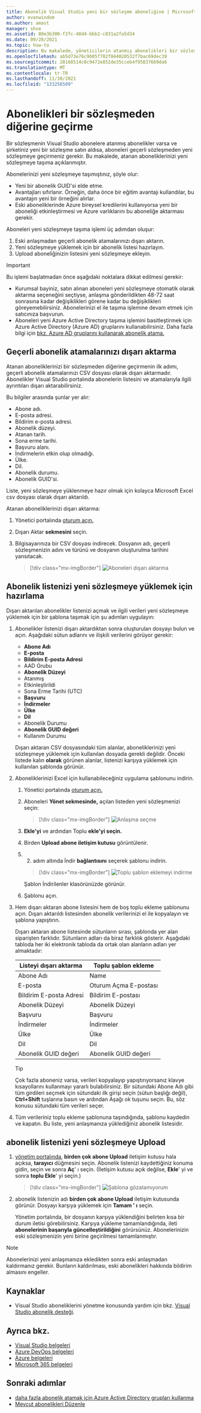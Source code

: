 ```yaml
---
title: Abonelik Visual Studio yeni bir sözleşme aboneliğine | Microsoft Docs
author: evanwindom
ms.author: amast
manager: shve
ms.assetid: 80e3b300-f2fc-40d4-bbb2-c831a2fa5d34
ms.date: 09/28/2021
ms.topic: how-to
description: Bu makalede, yöneticilerin atanmış abonelikleri bir sözleşmeden diğerine nasıl geçirebilirsiniz?
ms.openlocfilehash: ab5d73e76c9b05f702f844020532f7bac69dec39
ms.sourcegitcommit: 28168514c0c9472e852de35cceb4f95837669da6
ms.translationtype: MT
ms.contentlocale: tr-TR
ms.lasthandoff: 11/30/2021
ms.locfileid: "133256509"
---
```

# <a name="migrate-subscriptions-from-one-agreement-to-another"></a>Abonelikleri bir sözleşmeden diğerine geçirme
Bir sözleşmenin Visual Studio abonelere atanmış abonelikler varsa ve şirketiniz yeni bir sözleşme satın aldısa, aboneleri geçerli sözleşmeden yeni sözleşmeye geçirmeniz gerekir. Bu makalede, atanan aboneliklerinizi yeni sözleşmeye taşıma açıklanmıştır.  

Abonelerinizi yeni sözleşmeye taşımıştınız, şöyle olur:
- Yeni bir abonelik GUID'si elde etme.
- Avantajları sıfırlanır. Örneğin, daha önce bir eğitim avantajı kullandılar, bu avantajın yeni bir örneğini alırlar. 
- Eski aboneliklerinde Azure bireysel kredilerini kullanıyorsa yeni bir aboneliği etkinleştirmesi ve Azure varlıklarını bu aboneliğe aktarması gerekir. 

Aboneleri yeni sözleşmeye taşıma işlemi üç adımdan oluşur:
1. Eski anlaşmadan geçerli abonelik atamalarınızı dışarı aktarın. 
2. Yeni sözleşmeye yüklemek için bir abonelik listesi hazırlayın. 
3. Upload aboneliğinizin listesini yeni sözleşmeye ekleyin.

> [!IMPORTANT]
> Bu işlemi başlatmadan önce aşağıdaki noktalara dikkat edilmesi gerekir:
> - Kurumsal bayiniz, satın alınan aboneleri yeni sözleşmeye otomatik olarak aktarma seçeneğini seçtiyse, anlaşma gönderildikten 48-72 saat sonrasına kadar değişiklikleri görene kadar bu değişiklikleri göreyemebilirsiniz. Abonelerinizi el ile taşıma işlemine devam etmek için satıcınıza başvurun.  
> - Aboneleri yeni Azure Active Directory taşıma işlemini basitleştirmek için Azure Active Directory (Azure AD) gruplarını kullanabilirsiniz. Daha fazla bilgi için [bkz. Azure AD gruplarını kullanarak abonelik atama.](assign-azure-ad.md)

## <a name="export-your-current-subscription-assignments"></a>Geçerli abonelik atamalarınızı dışarı aktarma
Atanan aboneliklerinizi bir sözleşmeden diğerine geçirmenin ilk adımı, geçerli abonelik atamalarınızı CSV dosyası olarak dışarı aktarmadır. Abonelikler Visual Studio portalında abonelerin listesini ve atamalarıyla ilgili ayrıntıları dışarı aktarabilirsiniz. 

Bu bilgiler arasında şunlar yer alır: 
- Abone adı.
- E-posta adresi. 
- Bildirim e-posta adresi. 
- Abonelik düzeyi.
- Atanan tarih.
- Sona erme tarihi.
- Başvuru alanı.
- İndirmelerin etkin olup olmadığı.
- Ülke. 
- Dil.
- Abonelik durumu.
- Abonelik GUID'si.

Liste, yeni sözleşmeye yüklenmeye hazır olmak için kolayca Microsoft Excel csv dosyası olarak dışarı aktarıldı.

Atanan aboneliklerinizi dışarı aktarma:
1. Yönetici portalında [oturum açın.](https://manage.visualstudio.com)
2. Dışarı Aktar **sekmesini** seçin.
3. Bilgisayarınıza bir CSV dosyası indirecek. Dosyanın adı, geçerli sözleşmenizin adını ve türünü ve dosyanın oluşturulma tarihini yansıtacak.  

   > [!div class="mx-imgBorder"]
   > ![Aboneleri dışarı aktarma](_img/exporting-subscriptions/exporting-subscriptions.png "Atanmış Aboneliklerin listesini indirmek için dışarı aktar düğmesini gösteren ekran görüntüsü.")

## <a name="prepare-your-subscription-list-for-upload-to-the-new-agreement"></a>Abonelik listenizi yeni sözleşmeye yüklemek için hazırlama
Dışarı aktarılan abonelikler listenizi açmak ve ilgili verileri yeni sözleşmeye yüklemek için bir şablona taşımak için şu adımları uygulayın:
1. Abonelikler listenizi dışarı aktardıktan sonra oluşturulan dosyayı bulun ve açın. Aşağıdaki sütun adlarını ve ilişkili verilerini görüyor gerekir:
   - **Abone Adı**
   - **E-posta**
   - **Bildirim E-posta Adresi**
   - AAD Grubu 
   - **Abonelik Düzeyi**
   - Atanmış
   - Etkinleştirildi 
   - Sona Erme Tarihi (UTC)
   - **Başvuru**
   - **İndirmeler**
   - **Ülke**
   - **Dil**
   - Abonelik Durumu
   - **Abonelik GUID değeri**
   - Kullanım Durumu
 
   Dışarı aktaran CSV dosyasındaki tüm alanlar, aboneliklerinizi yeni sözleşmeye yüklemek için kullanılan dosyada gerekli değildir. Önceki listede kalın **olarak** görünen alanlar, listenizi karşıya yüklemek için kullanılan şablonda görünür. 

2. Aboneliklerinizi Excel için kullanabileceğiniz uygulama şablonunu indirin.  
   1. Yönetici portalında [oturum açın.](https://manage.visualstudio.com)
   1. Aboneleri **Yönet sekmesinde,** açılan listeden yeni sözleşmenizi seçin:
      > [!div class="mx-imgBorder"]
      > ![Anlaşma seçme](_img/migrate-subscriptions/choose-agreement.png "Yeni sözleşmeyi seçme açılan listesini gösteren ekran görüntüsü.")
   1. **Ekle'yi** ve ardından Toplu **ekle'yi seçin.**
   1. Birden **Upload abone iletişim kutusu** görüntülenir.  
   1. 2. adım altında İndir **bağlantısını** seçerek şablonu indirin. 
      > [!div class="mx-imgBorder"]
      > ![Toplu şablon eklemeyi indirme](_img/migrate-subscriptions/download-template.png "Indirme düğmesini gösteren ekran görüntüsü.")
   
      Şablon İndirilenler klasörünüzde görünür.  
   1. Şablonu açın.

3. Hem dışarı aktaran abone listesini hem de boş toplu ekleme şablonunu açın. Dışarı aktarıldı listesinden abonelik verilerinizi el ile kopyalayın ve şablona yapıştırın. 

    Dışarı aktaran abone listesinde sütunların sırası, şablonda yer alan siparişten farklıdır. Sütunların adları da biraz farklılık gösterir. Aşağıdaki tabloda her iki elektronik tabloda da ortak olan alanların adları yer almaktadır:

   | Listeyi dışarı aktarma                | Toplu şablon ekleme  |
   |----------------------------|--------------------|
   | Abone Adı            | Name               |
   | E-posta                      | Oturum Açma E-postası      |
   | Bildirim E-posta Adresi | Bildirim E-postası |
   | Abonelik Düzeyi         | Abonelik Düzeyi |
   | Başvuru                  | Başvuru          |
   | İndirmeler                  | İndirmeler          |
   | Ülke                    | Ülke            |
   | Dil                   | Dil           |
   | Abonelik GUID değeri          | Abonelik GUID değeri  |

   > [!TIP]
   > Çok fazla aboneniz varsa, verileri kopyalayıp yapıştırıyorsanız klavye kısayollarını kullanmayı yararlı bulabilirsiniz. Bir sütundaki Abone Adı gibi tüm girdileri seçmek için sütundaki ilk girişi seçin (sütun başlığı değil), **Ctrl+Shift** tuşlarına basın ve ardından Aşağı ok tuşunu seçin. Bu, söz konusu sütundaki tüm verileri seçer.  

4. Tüm verileriniz toplu ekleme şablonuna taşındığında, şablonu kaydedin ve kapatın. Bu liste, yeni anlaşmanıza yüklediğiniz abonelik listesidir.

## <a name="upload-your-subscription-list-to-the-new-agreement"></a>abonelik listenizi yeni sözleşmeye Upload
1.  [yönetim portalında](https://manage.visualstudio.com), **birden çok abone Upload** iletişim kutusu hala açıksa, **tarayıcı** düğmesini seçin. Abonelik listenizi kaydettiğiniz konuma gidin, seçin ve sonra **Aç**' ı seçin. (İletişim kutusu açık değilse, **Ekle**' yi ve sonra **toplu Ekle**' yi seçin.)
    > [!div class="mx-imgBorder"]
    > ![Şablona gözatamıyorum](_img/migrate-subscriptions/browse-template.png "birden çok abone Upload iletişim kutusunun gözatmasını gösteren ekran görüntüsü.")
1. abonelik listenizin adı **birden çok abone Upload** iletişim kutusunda görünür. Dosyayı karşıya yüklemek için **Tamam ' ı** seçin. 
 
   Yönetim portalında, bir dosyanın karşıya yüklendiğini belirten kısa bir durum iletisi görebilirsiniz. Karşıya yükleme tamamlandığında, ileti **abonelerinin başarıyla güncelleştirildiğini** görürsünüz.
Abonelerinizin eski sözleşmenizin yeni birine geçirilmesi tamamlanmıştır.  
> [!NOTE]
> Abonelerinizi yeni anlaşmanıza ekledikten sonra eski anlaşmadan kaldırmanız gerekir. Bunların kaldırılması, eski abonelikleri hakkında bildirim almasını engeller.

## <a name="resources"></a>Kaynaklar
- Visual Studio aboneliklerini yönetme konusunda yardım için bkz. [Visual Studio abonelik desteği](https://aka.ms/vsadminhelp).

## <a name="see-also"></a>Ayrıca bkz.
- [Visual Studio belgeleri](/visualstudio/)
- [Azure DevOps belgeleri](/azure/devops/)
- [Azure belgeleri](/azure/)
- [Microsoft 365 belgeleri](/microsoft-365/)

## <a name="next-steps"></a>Sonraki adımlar
- [daha fazla abonelik atamak için Azure Active Directory grupları kullanma](assign-azure-ad.md)
- [Mevcut abonelikleri Düzenle](edit-license.md)
